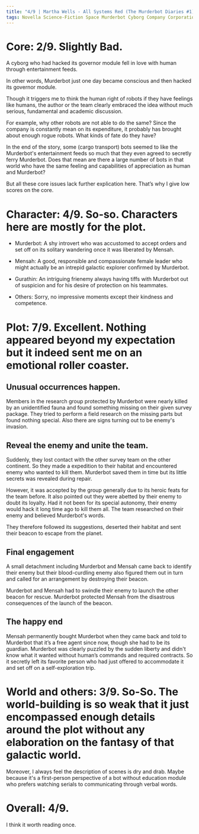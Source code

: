 ```yaml
---
title: "4/9 | Martha Wells - All Systems Red (The Murderbot Diaries #1)"
tags: Novella Science-Fiction Space Murderbot Cyborg Company Corporation Survey Security Contract Adventure
---
```


# Core: 2/9. Slightly Bad.
A cyborg who had hacked its governor module fell in love with human through entertainment feeds.

In other words, Murderbot just one day became conscious and then hacked its governor module.

Though it triggers me to think the human right of robots if they have feelings like humans, the author or the team clearly embraced the idea without much serious, fundamental and academic discussion.

For example, why other robots are not able to do the same? Since the company is constantly mean on its expenditure, it probably has brought about enough rogue robots. What kinds of fate do they have?

In the end of the story, some (cargo transport) bots seemed to like the Murderbot's entertainment feeds so much that they even agreed to secretly ferry Murderbot. Does that mean are there a large number of bots in that world who have the same feeling and capabilities of appreciation as human and Murderbot?

But all these core issues lack further explication here. That’s why I give low scores on the core.

# Character: 4/9. So-so. Characters here are mostly for the plot.
+ Murderbot: A shy introvert who was accustomed to accept orders and set off on its solitary wandering once it was liberated by Mensah.

+ Mensah: A good, responsible and compassionate female leader who might actually be an intrepid galactic explorer confirmed by Murderbot.

+ Gurathin: An intriguing frienemy always having tiffs with Murderbot out of suspicion and for his desire of protection on his teammates.

+ Others: Sorry, no impressive moments except their kindness and competence. 

# Plot: 7/9. Excellent. Nothing appeared beyond my expectation but it indeed sent me on an emotional roller coaster.

## Unusual occurrences happen.
Members in the research group protected by Murderbot were nearly killed by an unidentified fauna and found something missing on their given survey package. They tried to perform a field research on the missing parts but found nothing special. 
Also there are signs turning out to be enemy's invasion.

## Reveal the enemy and unite the team.
Suddenly, they lost contact with the other survey team on the other continent. So they made a expedition to their habitat and encountered enemy who wanted to kill them. Murderbot saved them in time but its little secrets was revealed during repair.

However, it was accepted by the group generally due to its heroic feats for the team before. It also pointed out they were abetted by their enemy to doubt its loyalty. Had it not been for its special autonomy, their enemy would hack it long time ago to kill them all. The team researched on their enemy and believed Murderbot's words.

They therefore followed its suggestions,   deserted their habitat and sent their beacon to escape from the planet.

## Final engagement

A small detachment including Murderbot and Mensah came back to identify their enemy but their blood-curdling enemy also figured them out in turn and called for an arrangement by destroying their beacon.

Murderbot and Mensah had to swindle their enemy to launch the other beacon for rescue. Murderbot protected Mensah from the disastrous consequences of the launch of the beacon.

## The happy end
Mensah permanently bought Murderbot when they came back and told to Murderbot that it’s a free agent since now, though she had to be its guardian. Murderbot was clearly puzzled by the sudden liberty and didn't know what it wanted without human’s commands and required contracts. So it secretly left its favorite person who had just offered to accommodate it and set off on a self-exploration trip.

# World and others: 3/9. So-So. The world-building is so weak that it just encompassed enough details around the plot without any elaboration on the fantasy of that galactic world.

Moreover, I always feel the description of scenes is dry and drab. Maybe because it's a first-person perspective of a bot without education module who prefers watching serials to communicating through verbal words.


# Overall: 4/9.
I think it worth reading once.
